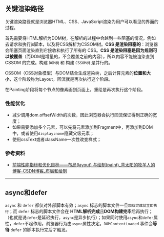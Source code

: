 ## 关键渲染路径

关键渲染路径就是浏览器HTML、CSS、JavaScript渲染为用户可以看见的界面的过程。

首先需要将HTML解析为DOM树，在解析的过程中会越到一些阻塞的情况，例如去请求和执行js脚本，以及将CSS解析为CSSOM树。**CSS 是渲染阻塞的**：浏览器会阻塞页面渲染直到它接收和执行了所有的 CSS。**CSS 是渲染阻塞是因为规则可以被覆盖**（而DOM是增量的，不会覆盖之前的内容），所以内容不能被渲染直到 CSSOM 的完成。构建 `DOM树` 和 构建 `CSSOM树` 是并行的。

CSSOM（CSS对象模型）与DOM结合生成渲染树，之后计算元素的**位置和大小**，这个阶段称为Layout，回流就是再次执行这个阶段。

在Painting阶段将每个节点的像素画到页面上，重绘是再次执行这个阶段。

### 性能优化

- 减少调用dom.offsetWidth的次数，因此浏览器会执行回流保证得到正确的宽度；
- 如果需要添加多个元素，可以先将元素添加到Fragment中，再添加到DOM中，或者使用`display:none`隐藏父级元素；
- 使用cssText或者className一次性改变样式；

### 参考资料

- [前端性能指标和优化目标——布局(layout) 与绘制(paint)_背太阳的牧羊人的博客-CSDN博客_布局和绘制](https://blog.csdn.net/u013565133/article/details/114406815)

---

## async和defer

`async` 和 `defer` 都仅对外部脚本有效；`async` 标志的脚本文件一旦`加载完成就立即执行`；而 `defer` 标志的脚本文件会在 **HTML解析完成**且**DOM构建完毕**后再执行；（也就是说`defer`是延迟执行，`async`是异步执行）；如果同时使用`async`和`defer`属性，`defer`不起作用，浏览器行为由`async`属性决定。`DOMContentLoaded` 事件会**等待** `defer` 的脚本执行完后才触发。

